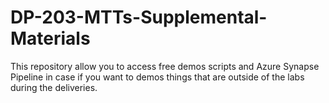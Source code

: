 # DP-203-MTTs-Supplemental-Materials
This repository allow you to access free demos scripts and Azure Synapse Pipeline in case if you want to demos things that are outside of the labs during the deliveries.
